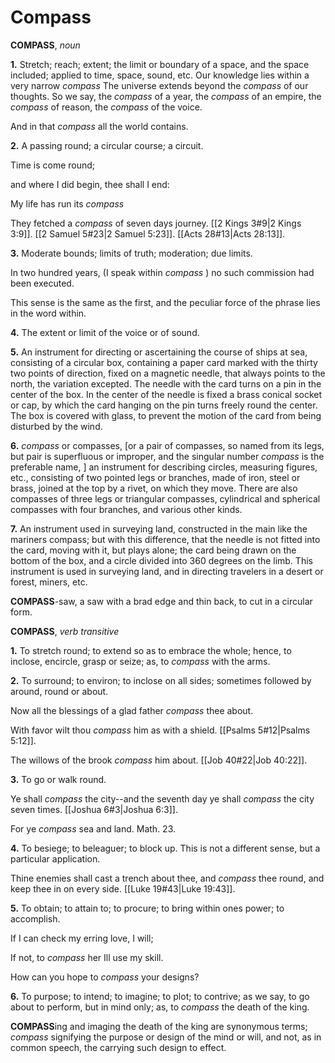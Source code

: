 # Compass

**COMPASS**, _noun_

**1.** Stretch; reach; extent; the limit or boundary of a space, and the space included; applied to time, space, sound, etc. Our knowledge lies within a very narrow _compass_ The universe extends beyond the _compass_ of our thoughts. So we say, the _compass_ of a year, the _compass_ of an empire, the _compass_ of reason, the _compass_ of the voice.

And in that _compass_ all the world contains.

**2.** A passing round; a circular course; a circuit.

Time is come round;

and where I did begin, thee shall I end:

My life has run its _compass_

They fetched a _compass_ of seven days journey. [[2 Kings 3#9|2 Kings 3:9]]. [[2 Samuel 5#23|2 Samuel 5:23]]. [[Acts 28#13|Acts 28:13]].

**3.** Moderate bounds; limits of truth; moderation; due limits.

In two hundred years, (I speak within _compass_ ) no such commission had been executed.

This sense is the same as the first, and the peculiar force of the phrase lies in the word within.

**4.** The extent or limit of the voice or of sound.

**5.** An instrument for directing or ascertaining the course of ships at sea, consisting of a circular box, containing a paper card marked with the thirty two points of direction, fixed on a magnetic needle, that always points to the north, the variation excepted. The needle with the card turns on a pin in the center of the box. In the center of the needle is fixed a brass conical socket or cap, by which the card hanging on the pin turns freely round the center. The box is covered with glass, to prevent the motion of the card from being disturbed by the wind.

**6.** _compass_ or compasses, \[or a pair of compasses, so named from its legs, but pair is superfluous or improper, and the singular number _compass_ is the preferable name, \] an instrument for describing circles, measuring figures, etc., consisting of two pointed legs or branches, made of iron, steel or brass, joined at the top by a rivet, on which they move. There are also compasses of three legs or triangular compasses, cylindrical and spherical compasses with four branches, and various other kinds.

**7.** An instrument used in surveying land, constructed in the main like the mariners compass; but with this difference, that the needle is not fitted into the card, moving with it, but plays alone; the card being drawn on the bottom of the box, and a circle divided into 360 degrees on the limb. This instrument is used in surveying land, and in directing travelers in a desert or forest, miners, etc.

**COMPASS**\-saw, a saw with a brad edge and thin back, to cut in a circular form.

**COMPASS**, _verb transitive_

**1.** To stretch round; to extend so as to embrace the whole; hence, to inclose, encircle, grasp or seize; as, to _compass_ with the arms.

**2.** To surround; to environ; to inclose on all sides; sometimes followed by around, round or about.

Now all the blessings of a glad father _compass_ thee about.

With favor wilt thou _compass_ him as with a shield. [[Psalms 5#12|Psalms 5:12]].

The willows of the brook _compass_ him about. [[Job 40#22|Job 40:22]].

**3.** To go or walk round.

Ye shall _compass_ the city--and the seventh day ye shall _compass_ the city seven times. [[Joshua 6#3|Joshua 6:3]].

For ye _compass_ sea and land. Math. 23.

**4.** To besiege; to beleaguer; to block up. This is not a different sense, but a particular application.

Thine enemies shall cast a trench about thee, and _compass_ thee round, and keep thee in on every side. [[Luke 19#43|Luke 19:43]].

**5.** To obtain; to attain to; to procure; to bring within ones power; to accomplish.

If I can check my erring love, I will;

If not, to _compass_ her Ill use my skill.

How can you hope to _compass_ your designs?

**6.** To purpose; to intend; to imagine; to plot; to contrive; as we say, to go about to perform, but in mind only; as, to _compass_ the death of the king.

**COMPASS**ing and imaging the death of the king are synonymous terms; _compass_ signifying the purpose or design of the mind or will, and not, as in common speech, the carrying such design to effect.